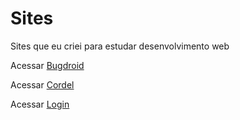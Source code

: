 # Sites
 Sites que eu criei para estudar desenvolvimento web

Acessar <a href="https://matusal3m.github.io/Sites/Bugdroid/" target="_blank">Bugdroid</a>

Acessar <a href="https://matusal3m.github.io/Sites/Cordel/" target="_blank">Cordel</a>

Acessar <a href="https://matusal3m.github.io/Sites/login">Login</a>

